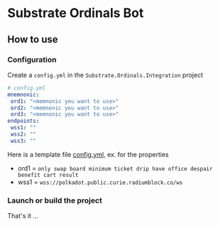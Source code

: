 # Substrate Ordinals Bot

## How to use

### Configuration

Create a `config.yml` in the `Substrate.Ordinals.Integration` project

```yaml
# config.yml
mnemnonic:
 ord1: "<memnonic you want to use>"
 ord2: "<memnonic you want to use>"
 ord3: "<memnonic you want to use>"
endpoints:
 wss1: ""
 wss2: ""
 wss3: ""
```
Here is a template file [config.yml](https://github.com/SubstrateGaming/Substrate.Ordinals/blob/37452a446b26747f2825d9f11e74e2430aa28929/Substrate.Ordinals.Bot/config.yml),
ex. for the properties
- ord1 = `only swap board minimum ticket drip have office despair benefit cart result`
- wss1 = `wss://polkadot.public.curie.radiumblock.co/ws`

### Launch or build the project

That's it ... 
